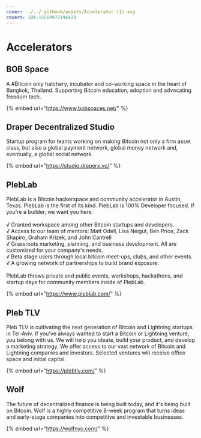 ```yaml
---
cover: ../../.gitbook/assets/Accelerator (1).svg
coverY: 104.15569972196478
---
```


# Accelerators

## BOB Space

​A #₿itcoin only hatchery, incubator and co-working space in the heart of Bangkok, Thailand. Supporting Bitcoin education, adoption and advocating freedom tech.

{% embed url="https://www.bobspaces.net/" %}

## Draper Decentralized Studio

Startup program for teams working on making Bitcoin not only a firm asset class, but also a global payment network, global money network and, eventually, a global social network.

{% embed url="https://studio.draperx.vc/" %}

## PlebLab

PlebLab is a Bitcoin hackerspace and community accelerator in Austin, Texas. PlebLab is the first of its kind. PlebLab is 100% Developer focused. If you're a builder, we want you here. \
\
√ Granted workspace among other Bitcoin startups and developers. \
√ Access to our team of mentors: Matt Odell, Lisa Neigut, Ben Price, Zack Shapiro, Graham Krizek, and John Cantrell \
√ Grassroots marketing, planning, and business development. All are customized for your company's needs. \
√ Beta stage users through local bitcoin meet-ups, clubs, and other events. \
√ A growing network of partnerships to build brand exposure.\
\
PlebLab throws private and public events, workshops, hackathons, and startup days for community members inside of PlebLab.

{% embed url="https://www.pleblab.com/" %}

## Pleb TLV

Pleb TLV is cultivating the next generation of Bitcoin and Lightning startups in Tel-Aviv. If you’ve always wanted to start a Bitcoin or Lightning venture, you belong with us. We will help you ideate, build your product, and develop a marketing strategy. We offer access to our vast network of Bitcoin and Lightning companies and investors. Selected ventures will receive office space and initial capital.

{% embed url="https://plebtlv.com/" %}

## Wolf

The future of decentralized finance is being built today, and it's being built on Bitcoin. Wolf is a highly competitive 8-week program that turns ideas and early-stage companies into competitive and investable businesses.

{% embed url="https://wolfnyc.com/" %}

###



###





